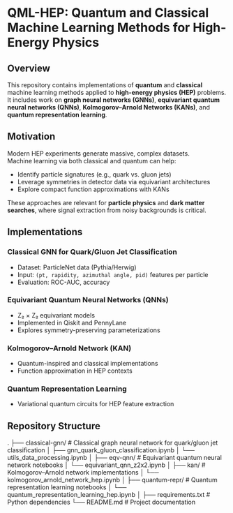 # QML-HEP: Quantum and Classical Machine Learning Methods for High-Energy Physics

## Overview
This repository contains implementations of **quantum** and **classical** machine learning methods applied to **high-energy physics (HEP)** problems.  
It includes work on **graph neural networks (GNNs)**, **equivariant quantum neural networks (QNNs)**, **Kolmogorov–Arnold Networks (KANs)**, and **quantum representation learning**.

## Motivation
Modern HEP experiments generate massive, complex datasets.  
Machine learning via both classical and quantum can help:
- Identify particle signatures (e.g., quark vs. gluon jets)
- Leverage symmetries in detector data via equivariant architectures
- Explore compact function approximations with KANs

These approaches are relevant for **particle physics** and **dark matter searches**, where signal extraction from noisy backgrounds is critical.

## Implementations

### Classical GNN for Quark/Gluon Jet Classification
- Dataset: ParticleNet data (Pythia/Herwig)
- Input: `(pt, rapidity, azimuthal angle, pid)` features per particle
- Evaluation: ROC-AUC, accuracy

### Equivariant Quantum Neural Networks (QNNs)
- Z₂ × Z₂ equivariant models
- Implemented in Qiskit and PennyLane
- Explores symmetry-preserving parameterizations

### Kolmogorov–Arnold Network (KAN)
- Quantum-inspired and classical implementations
- Function approximation in HEP contexts

### Quantum Representation Learning
- Variational quantum circuits for HEP feature extraction

## Repository Structure
.
├── classical-gnn/                     # Classical graph neural network for quark/gluon jet classification
│   ├── gnn_quark_gluon_classification.ipynb
│   └── utils_data_processing.ipynb
│
├── eqv-qnn/                            # Equivariant quantum neural network notebooks
│   └── equivariant_qnn_z2x2.ipynb
│
├── kan/                                # Kolmogorov–Arnold network implementations
│   └── kolmogorov_arnold_network_hep.ipynb
│
├── quantum-repr/                       # Quantum representation learning notebooks
│   └── quantum_representation_learning_hep.ipynb
│
├── requirements.txt                    # Python dependencies
└── README.md                           # Project documentation
